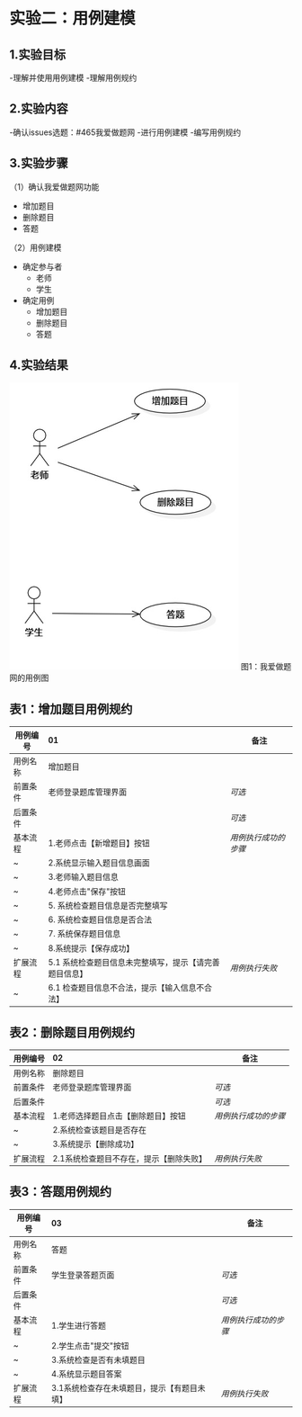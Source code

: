 # 实验二：用例建模

## 1.实验目标

-理解并使用用例建模
-理解用例规约

## 2.实验内容

-确认issues选题：#465我爱做题网
-进行用例建模
-编写用例规约

## 3.实验步骤

（1）确认我爱做题网功能
- 增加题目
- 删除题目
- 答题

（2）用例建模
- 确定参与者
    - 老师
    - 学生
- 确定用例
    - 增加题目
    - 删除题目
    - 答题

## 4.实验结果

![用例图](./Lab2_UseCaseDiagram.jpg)
图1：我爱做题网的用例图

## 表1：增加题目用例规约  

用例编号  | 01 | 备注  
-|:-|-  
用例名称  | 增加题目  |   
前置条件  |   老师登录题库管理界面   | *可选*   
后置条件  |      | *可选*   
基本流程  | 1.老师点击【新增题目】按钮  |*用例执行成功的步骤*   
~| 2.系统显示输入题目信息画面  | 
~| 3.老师输入题目信息  |  
~| 4.老师点击"保存"按钮  | 
~| 5. 系统检查题目信息是否完整填写 |
~| 6. 系统检查题目信息是否合法 |
~| 7. 系统保存题目信息 |
~| 8.系统提示【保存成功】 | 
扩展流程  | 5.1 系统检查题目信息未完整填写，提示【请完善题目信息】  |*用例执行失败* 
~| 6.1 检查题目信息不合法，提示【输入信息不合法】  |

## 表2：删除题目用例规约  

用例编号  | 02 | 备注  
-|:-|-  
用例名称  | 删除题目  |   
前置条件  |   老师登录题库管理界面  | *可选*   
后置条件  |      | *可选*   
基本流程  | 1.老师选择题目点击【删除题目】按钮  |*用例执行成功的步骤*  
~| 2.系统检查该题目是否存在  |  
~| 3.系统提示【删除成功】  |   
扩展流程  | 2.1系统检查题目不存在，提示【删除失败】   |*用例执行失败*    

## 表3：答题用例规约  

用例编号  | 03 | 备注  
-|:-|-  
用例名称  | 答题  |   
前置条件  |   学生登录答题页面  | *可选*   
后置条件  |      | *可选*   
基本流程  | 1.学生进行答题  |*用例执行成功的步骤*  
~| 2.学生点击"提交"按钮  |  
~| 3.系统检查是否有未填题目  |   
~| 4.系统显示题目答案  | 
扩展流程  | 3.1系统检查存在未填题目，提示【有题目未填】   |*用例执行失败*    
